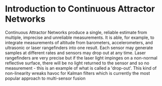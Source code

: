# Introduction to Continuous Attractor Networks

Continuous Attractor Networks produce a single, reliable estimate from multiple, imprecise and unreliable measurements. 
It is able, for example, to integrate measurements of altitude from barometers, accelerometers, and ultrasonic or laser 
rangefinders into one result. Each sensor may generate samples at different rates and sensors may drop out at any time. 
Laser rangefinders are very precise but if the laser light impinges on a non-normal reflective surface, there will be no 
light returned to the sensor and so no measurement - this is an example of what is called a 'drop-out'. This kind of 
non-linearity wreaks havoc for Kalman filters which is currently the most popular approach to multi-sensor fusion
